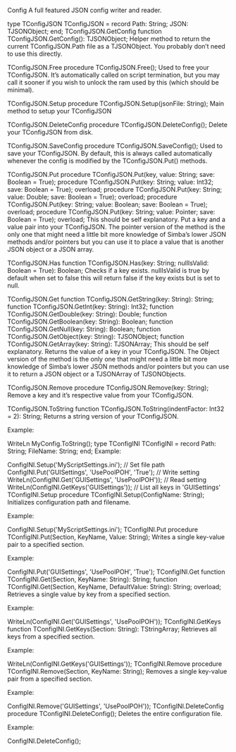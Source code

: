 Config
A full featured JSON config writer and reader.

type TConfigJSON
TConfigJSON = record
  Path: String;
  JSON: TJSONObject;
end;
TConfigJSON.GetConfig
function TConfigJSON.GetConfig(): TJSONObject;
Helper method to return the current TConfigJSON.Path file as a TJSONObject. You probably don’t need to use this directly.

TConfigJSON.Free
procedure TConfigJSON.Free();
Used to free your TConfigJSON. It’s automatically called on script termination, but you may call it sooner if you wish to unlock the ram used by this (which should be minimal).

TConfigJSON.Setup
procedure TConfigJSON.Setup(jsonFile: String);
Main method to setup your TConfigJSON

TConfigJSON.DeleteConfig
procedure TConfigJSON.DeleteConfig();
Delete your TConfigJSON from disk.

TConfigJSON.SaveConfig
procedure TConfigJSON.SaveConfig();
Used to save your TConfigJSON. By default, this is always called automatically whenever the config is modified by the TConfigJSON.Put() methods.

TConfigJSON.Put
procedure TConfigJSON.Put(key, value: String; save: Boolean = True);
procedure TConfigJSON.Put(key: String; value: Int32; save: Boolean = True); overload;
procedure TConfigJSON.Put(key: String; value: Double; save: Boolean = True); overload;
procedure TConfigJSON.Put(key: String; value: Boolean; save: Boolean = True); overload;
procedure TConfigJSON.Put(key: String; value: Pointer; save: Boolean = True); overload;
This should be self explanatory. Put a key and a value pair into your TConfigJSON. The pointer version of the method is the only one that might need a little bit more knowledge of Simba’s lower JSON methods and/or pointers but you can use it to place a value that is another JSON object or a JSON array.

TConfigJSON.Has
function TConfigJSON.Has(key: String; nullIsValid: Boolean = True): Boolean;
Checks if a key exists. nullIsValid is true by default when set to false this will return false if the key exists but is set to null.

TConfigJSON.Get
function TConfigJSON.GetString(key: String): String;
function TConfigJSON.GetInt(key: String): Int32;
function TConfigJSON.GetDouble(key: String): Double;
function TConfigJSON.GetBoolean(key: String): Boolean;
function TConfigJSON.GetNull(key: String): Boolean;
function TConfigJSON.GetObject(key: String): TJSONObject;
function TConfigJSON.GetArray(key: String): TJSONArray;
This should be self explanatory. Returns the value of a key in your TConfigJSON. The Object version of the method is the only one that might need a little bit more knowledge of Simba’s lower JSON methods and/or pointers but you can use it to return a JSON object or a TJSONArray of TJSONObjects.

TConfigJSON.Remove
procedure TConfigJSON.Remove(key: String);
Remove a key and it’s respective value from your TConfigJSON.

TConfigJSON.ToString
function TConfigJSON.ToString(indentFactor: Int32 = 2): String;
Returns a string version of your TConfigJSON.

Example:

WriteLn MyConfig.ToString();
type TConfigINI
TConfigINI = record
  Path: String;
  FileName: String;
end;
Example:

ConfigINI.Setup('MyScriptSettings.ini'); // Set file path
ConfigINI.Put('GUISettings', 'UsePoolPOH', 'True'); // Write setting
WriteLn(ConfigINI.Get('GUISettings', 'UsePoolPOH')); // Read setting
WriteLn(ConfigINI.GetKeys('GUISettings')); // List all keys in 'GUISettings'
TConfigINI.Setup
procedure TConfigINI.Setup(ConfigName: String);
Initializes configuration path and filename.

Example:

ConfigINI.Setup('MyScriptSettings.ini');
TConfigINI.Put
procedure TConfigINI.Put(Section, KeyName, Value: String);
Writes a single key-value pair to a specified section.

Example:

ConfigINI.Put('GUISettings', 'UsePoolPOH', 'True');
TConfigINI.Get
function TConfigINI.Get(Section, KeyName: String): String;
function TConfigINI.Get(Section, KeyName, DefaultValue: String): String; overload;
Retrieves a single value by key from a specified section.

Example:

WriteLn(ConfigINI.Get('GUISettings', 'UsePoolPOH'));
TConfigINI.GetKeys
function TConfigINI.GetKeys(Section: String): TStringArray;
Retrieves all keys from a specified section.

Example:

WriteLn(ConfigINI.GetKeys('GUISettings'));
TConfigINI.Remove
procedure TConfigINI.Remove(Section, KeyName: String);
Removes a single key-value pair from a specified section.

Example:

ConfigINI.Remove('GUISettings', 'UsePoolPOH'));
TConfigINI.DeleteConfig
procedure TConfigINI.DeleteConfig();
Deletes the entire configuration file.

Example:

ConfigINI.DeleteConfig();